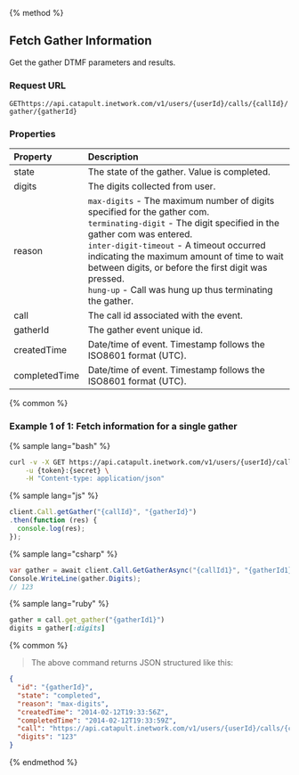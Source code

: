 {% method %}

## Fetch Gather Information
Get the gather DTMF parameters and results.

### Request URL

<code class="get">GET</code>`https://api.catapult.inetwork.com/v1/users/{userId}/calls/{callId}/gather/{gatherId}`

### Properties
| Property      | Description                                                                                                                                                                                                                                                                                                                                                              |
|:--------------|:-------------------------------------------------------------------------------------------------------------------------------------------------------------------------------------------------------------------------------------------------------------------------------------------------------------------------------------------------------------------------|
| state         | The state of the gather. Value is completed.                                                                                                                                                                                                                                                                                                                             |
| digits        | The digits collected from user.                                                                                                                                                                                                                                                                                                                                          |
| reason        | `max-digits` - The maximum number of digits specified for the gather com.<br> `terminating-digit` - The digit specified in the gather com was entered.<br> `inter-digit-timeout` - A timeout occurred indicating the maximum amount of time to wait between digits, or before the first digit was pressed.<br> `hung-up` - Call was hung up thus terminating the gather. |
| call          | The call id associated with the event.                                                                                                                                                                                                                                                                                                                                   |
| gatherId      | The gather event unique id.                                                                                                                                                                                                                                                                                                                                              |
| createdTime   | Date/time of event. Timestamp follows the ISO8601 format (UTC).                                                                                                                                                                                                                                                                                                          |
| completedTime | Date/time of event. Timestamp follows the ISO8601 format (UTC).                                                                                                                                                                                                                                                                                                          |

{% common %}

### Example 1 of 1: Fetch information for a single gather

{% sample lang="bash" %}

```bash
curl -v -X GET https://api.catapult.inetwork.com/v1/users/{userId}/calls/{callId}/gather/{gatherId} \
	-u {token}:{secret} \
	-H "Content-type: application/json"
```

{% sample lang="js" %}

```js
client.Call.getGather("{callId}", "{gatherId}")
.then(function (res) {
  console.log(res);
});
```

{% sample lang="csharp" %}

```csharp
var gather = await client.Call.GetGatherAsync("{callId1}", "{gatherId1}");
Console.WriteLine(gather.Digits);
// 123
```

{% sample lang="ruby" %}

```ruby
gather = call.get_gather("{gatherId1}")
digits = gather[:digits]
```

{% common %}

> The above command returns JSON structured like this:

```json
{
  "id": "{gatherId}",
  "state": "completed",
  "reason": "max-digits",
  "createdTime": "2014-02-12T19:33:56Z",
  "completedTime": "2014-02-12T19:33:59Z",
  "call": "https://api.catapult.inetwork.com/v1/users/{userId}/calls/{callId}",
  "digits": "123"
}
```
{% endmethod %}
